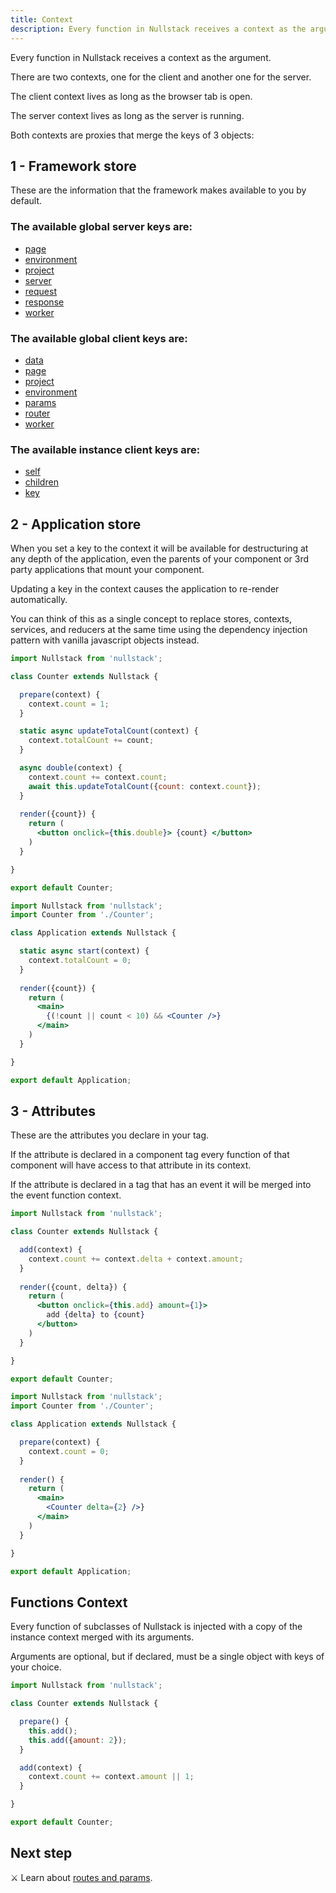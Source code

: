 ```yaml
---
title: Context
description: Every function in Nullstack receives a context as the argument.
---
```


Every function in Nullstack receives a context as the argument.

There are two contexts, one for the client and another one for the server.

The client context lives as long as the browser tab is open.

The server context lives as long as the server is running.

Both contexts are proxies that merge the keys of 3 objects:

## 1 - Framework store

These are the information that the framework makes available to you by default.

### The available global server keys are:

- [page](/context-page)
- [environment](/context-environment)
- [project](/context-project)
- [server](/server-request-and-response)
- [request](/server-request-and-response)
- [response](/server-request-and-response)
- [worker](/service-worker)

### The available global client keys are:

- [data](/context-data)
- [page](/context-page)
- [project](/context-project)
- [environment](/context-environment)
- [params](/routes-and-params)
- [router](/routes-and-params)
- [worker](/service-worker)

### The available instance client keys are:

- [self](/instance-self)
- [children](/renderable-components)
- [key](/instance-key)

## 2 - Application store

When you set a key to the context it will be available for destructuring at any depth of the application, even the parents of your component or 3rd party applications that mount your component.

Updating a key in the context causes the application to re-render automatically.

You can think of this as a single concept to replace stores, contexts, services, and reducers at the same time using the dependency injection pattern with vanilla javascript objects instead.

```jsx
import Nullstack from 'nullstack';

class Counter extends Nullstack {

  prepare(context) {
    context.count = 1;
  }

  static async updateTotalCount(context) {
    context.totalCount += count;
  }

  async double(context) {
    context.count += context.count;
    await this.updateTotalCount({count: context.count});
  }
  
  render({count}) {
    return (
      <button onclick={this.double}> {count} </button>
    )
  }

}

export default Counter;
```

```jsx
import Nullstack from 'nullstack';
import Counter from './Counter';

class Application extends Nullstack {

  static async start(context) {
    context.totalCount = 0;
  }
 
  render({count}) {
    return (
      <main>
        {(!count || count < 10) && <Counter />}
      </main>
    )
  }

}

export default Application;
```

## 3 - Attributes

These are the attributes you declare in your tag.

If the attribute is declared in a component tag every function of that component will have access to that attribute in its context.

If the attribute is declared in a tag that has an event it will be merged into the event function context.

```jsx
import Nullstack from 'nullstack';

class Counter extends Nullstack {

  add(context) {
    context.count += context.delta + context.amount;
  }
  
  render({count, delta}) {
    return (
      <button onclick={this.add} amount={1}> 
        add {delta} to {count}
      </button>
    )
  }

}

export default Counter;
```

```jsx
import Nullstack from 'nullstack';
import Counter from './Counter';

class Application extends Nullstack {

  prepare(context) {
    context.count = 0;
  }
 
  render() {
    return (
      <main>
        <Counter delta={2} />}
      </main>
    )
  }

}

export default Application;
```

## Functions Context

Every function of subclasses of Nullstack is injected with a copy of the instance context merged with its arguments.

Arguments are optional, but if declared, must be a single object with keys of your choice.

```jsx
import Nullstack from 'nullstack';

class Counter extends Nullstack {

  prepare() {
    this.add();
    this.add({amount: 2});
  }

  add(context) {
    context.count += context.amount || 1;
  }

}

export default Counter;
```

## Next step

⚔ Learn about [routes and params](/routes-and-params).